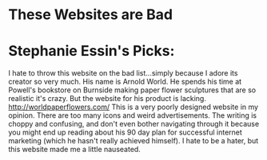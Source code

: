 
# These Websites are Bad
# Stephanie Essin's Picks:
I hate to throw this website on the bad list...simply because I adore its creator so very much. His name is Arnold World. He spends his time at Powell's bookstore on Burnside making paper flower sculptures that are so realistic it's crazy. But the website for his product is lacking. 
http://worldpaperflowers.com/
This is a very poorly designed website in my opinion. There are too many icons and weird advertisements. The writing is choppy and confusing, and don't even bother navigating through it because you might end up reading about his 90 day plan for successful internet marketing (which he hasn't really achieved himself). I hate to be a hater, but this website made me a little nauseated.  
